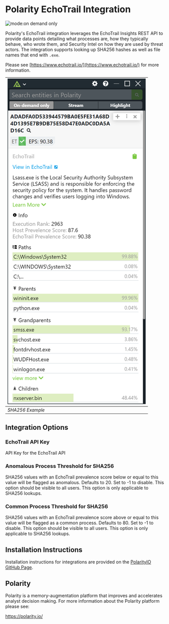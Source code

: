 # Polarity EchoTrail Integration

![mode:on demand only](https://img.shields.io/badge/mode-on%20demand%20only-blue.svg)

Polarity's EchoTrail integration leverages the EchoTrail Insights REST API to provide data points detailing what processes are, how they typically behave, who wrote them, and Security Intel on how they are used by threat actors.  The integration supports looking up SHA256 hashes as well as file names that end with `.exe`.

Please see [https://www.echotrail.io/](https://www.echotrail.io/) for more information.

| ![image](images/overlay.png) |
|------------------------------|
| *SHA256 Example*             |

## Integration Options

### EchoTrail API Key

API Key for the EchoTrail API

### Anomalous Process Threshold for SHA256

SHA256 values with an EchoTrail prevalence score below or equal to this value will be flagged as anomalous. Defaults to 20. Set to -1 to disable. This option should be visible to all users. This option is only applicable to SHA256 lookups.

### Common Process Threshold for SHA256

SHA256 values with an EchoTrail prevalence score above or equal to this value will be flagged as a common process. Defaults to 80.  Set to -1 to disable. This option should be visible to all users. This option is only applicable to SHA256 lookups.

## Installation Instructions

Installation instructions for integrations are provided on the [PolarityIO GitHub Page](https://polarityio.github.io/).

## Polarity

Polarity is a memory-augmentation platform that improves and accelerates analyst decision making.  For more information about the Polarity platform please see:

https://polarity.io/
